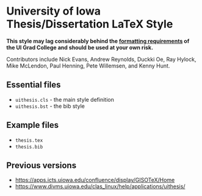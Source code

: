 # University of Iowa Thesis/Dissertation LaTeX Style

**This style may lag considerably behind the [formatting requirements](https://www.grad.uiowa.edu/theses-and-dissertations/completion?context=theses-and-dissertations) of the UI Grad College and should be used at your own risk.**

Contributors include Nick Evans, Andrew Reynolds, Duckki Oe, Ray Hylock, Mike McLendon, Paul Henning, Pete Willemsen, and Kenny Hunt.


## Essential files

* `uithesis.cls` - the main style definition
* `uithesis.bst` - the bib style


## Example files

* `thesis.tex`
* `thesis.bib`


## Previous versions

* https://apps.icts.uiowa.edu/confluence/display/GISOTeX/Home
* https://www.divms.uiowa.edu/clas_linux/help/applications/uithesis/
